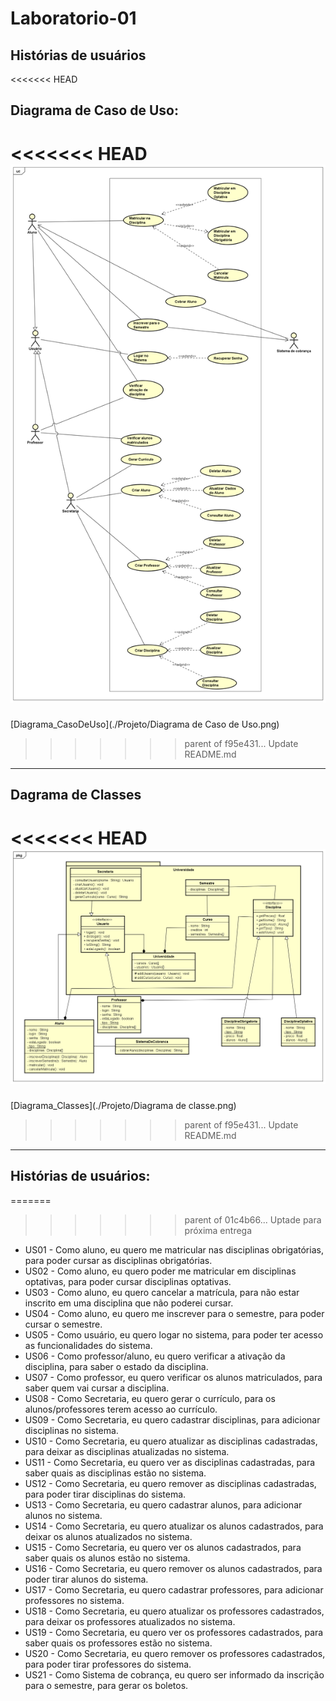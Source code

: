 # Laboratorio-01
## Histórias de usuários

<<<<<<< HEAD
## Diagrama de Caso de Uso:

<<<<<<< HEAD
![Diagrama_CasoDeUso](./Projeto/Diagrama%20de%20Caso%20de%20Uso.png)
=======
[Diagrama_CasoDeUso](./Projeto/Diagrama de Caso de Uso.png)
>>>>>>> parent of f95e431... Update README.md

---

## Dagrama de Classes

<<<<<<< HEAD
![Diagrama_Classes](./Projeto/Diagrama%20de%20classe.png)
=======
[Diagrama_Classes](./Projeto/Diagrama de classe.png)
>>>>>>> parent of f95e431... Update README.md

---

## Histórias de usuários:
=======
>>>>>>> parent of 01c4b66... Uptade para próxima entrega
* US01 - Como aluno, eu quero me matricular nas disciplinas obrigatórias, para poder cursar as disciplinas obrigatórias.
* US02 - Como aluno, eu quero poder me matricular em disciplinas optativas, para poder cursar disciplinas optativas.
* US03 - Como aluno, eu quero cancelar a matrícula, para não estar inscrito em uma disciplina que não poderei cursar.
* US04 - Como aluno, eu quero me inscrever para o semestre, para poder cursar o semestre.
* US05 - Como usuário, eu quero logar no sistema, para poder ter acesso as funcionalidades do sistema.
* US06 - Como professor/aluno, eu quero verificar a ativação da disciplina, para saber o estado da disciplina.
* US07 - Como professor, eu quero verificar os alunos matriculados, para saber quem vai cursar a disciplina.
* US08 - Como Secretaria, eu quero gerar o currículo, para os alunos/professores terem acesso ao currículo.
* US09 - Como Secretaria, eu quero cadastrar disciplinas, para adicionar disciplinas no sistema.
* US10 - Como Secretaria, eu quero atualizar as disciplinas cadastradas, para deixar as disciplinas atualizadas no sistema.
* US11 - Como Secretaria, eu quero ver as disciplinas cadastradas, para saber quais as disciplinas estão no sistema.
* US12 - Como Secretaria, eu quero remover as disciplinas cadastradas, para poder tirar disciplinas do sistema.
* US13 - Como Secretaria, eu quero cadastrar alunos, para adicionar alunos no sistema.
* US14 - Como Secretaria, eu quero atualizar os alunos cadastrados, para deixar os alunos atualizados no sistema.
* US15 - Como Secretaria, eu quero ver os alunos cadastrados, para saber quais os alunos estão no sistema.
* US16 - Como Secretaria, eu quero remover os alunos cadastrados, para poder tirar alunos do sistema.
* US17 - Como Secretaria, eu quero cadastrar professores, para adicionar professores no sistema.
* US18 - Como Secretaria, eu quero atualizar os professores cadastrados, para deixar os professores atualizados no sistema.
* US19 - Como Secretaria, eu quero ver os professores cadastrados, para saber quais os professores estão no sistema.
* US20 - Como Secretaria, eu quero remover os professores cadastrados, para poder tirar professores do sistema.
* US21 - Como Sistema de cobrança, eu quero ser informado da inscrição para o semestre, para gerar os boletos.
